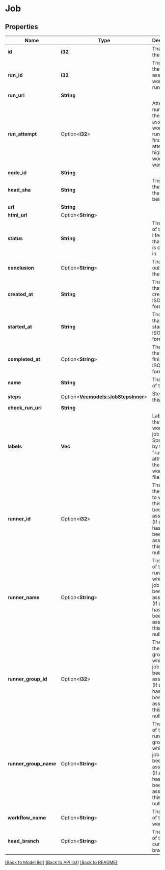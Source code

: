 # Job

## Properties

Name | Type | Description | Notes
------------ | ------------- | ------------- | -------------
**id** | **i32** | The id of the job. | 
**run_id** | **i32** | The id of the associated workflow run. | 
**run_url** | **String** |  | 
**run_attempt** | Option<**i32**> | Attempt number of the associated workflow run, 1 for first attempt and higher if the workflow was re-run. | [optional]
**node_id** | **String** |  | 
**head_sha** | **String** | The SHA of the commit that is being run. | 
**url** | **String** |  | 
**html_url** | Option<**String**> |  | 
**status** | **String** | The phase of the lifecycle that the job is currently in. | 
**conclusion** | Option<**String**> | The outcome of the job. | 
**created_at** | **String** | The time that the job created, in ISO 8601 format. | 
**started_at** | **String** | The time that the job started, in ISO 8601 format. | 
**completed_at** | Option<**String**> | The time that the job finished, in ISO 8601 format. | 
**name** | **String** | The name of the job. | 
**steps** | Option<[**Vec<models::JobStepsInner>**](job_steps_inner.md)> | Steps in this job. | [optional]
**check_run_url** | **String** |  | 
**labels** | **Vec<String>** | Labels for the workflow job. Specified by the \"runs_on\" attribute in the action's workflow file. | 
**runner_id** | Option<**i32**> | The ID of the runner to which this job has been assigned. (If a runner hasn't yet been assigned, this will be null.) | 
**runner_name** | Option<**String**> | The name of the runner to which this job has been assigned. (If a runner hasn't yet been assigned, this will be null.) | 
**runner_group_id** | Option<**i32**> | The ID of the runner group to which this job has been assigned. (If a runner hasn't yet been assigned, this will be null.) | 
**runner_group_name** | Option<**String**> | The name of the runner group to which this job has been assigned. (If a runner hasn't yet been assigned, this will be null.) | 
**workflow_name** | Option<**String**> | The name of the workflow. | 
**head_branch** | Option<**String**> | The name of the current branch. | 

[[Back to Model list]](../README.md#documentation-for-models) [[Back to API list]](../README.md#documentation-for-api-endpoints) [[Back to README]](../README.md)


